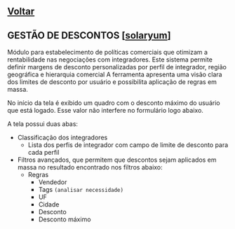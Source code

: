 [Voltar](./00_INDEX.md)
---

## GESTÃO DE DESCONTOS [[solaryum](https://sandbox.solaryum.com.br/fotus-yfe/configuracoes/gestao-de-descontos)]

Módulo para estabelecimento de políticas comerciais que otimizam a rentabilidade nas negociações
com integradores. Este sistema permite definir margens de desconto personalizadas por
perfil de integrador, região geográfica e hierarquia comercial A ferramenta apresenta uma visão clara dos limites de
desconto por usuário e possibilita aplicação de regras em massa.

No início da tela é exibido um quadro com o desconto máximo do usuário que está logado. Esse valor não interfere no
formulário logo abaixo.

A tela possui duas abas:

- Classificação dos integradores
    - Lista dos perfis de integrador com campo de limite de desconto para cada perfil
- Filtros avançados, que permitem que descontos sejam aplicados em massa no resultado encontrado nos filtros abaixo:
    - Regras
        - Vendedor
        - Tags `(analisar necessidade)`
        - UF
        - Cidade
        - Desconto
        - Desconto máximo
